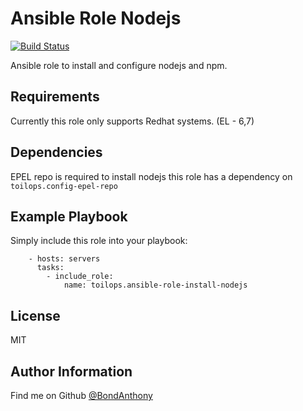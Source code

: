 Ansible Role Nodejs
=========

[![Build Status](https://travis-ci.org/toilops/ansible-role-install-nodejs.svg?branch=master)](https://travis-ci.org/toilops/ansible-role-install-nodejs)

Ansible role to install and configure nodejs and npm.

Requirements
------------

Currently this role only supports Redhat systems. (EL - 6,7)

Dependencies
------------

EPEL repo is required to install nodejs this role has a dependency on `toilops.config-epel-repo`

Example Playbook
----------------

Simply include this role into your playbook:
``` 
    - hosts: servers
      tasks:
        - include_role:
            name: toilops.ansible-role-install-nodejs
```
License
-------

MIT

Author Information
------------------

Find me on Github [@BondAnthony](https://github.com/BondAnthony)
